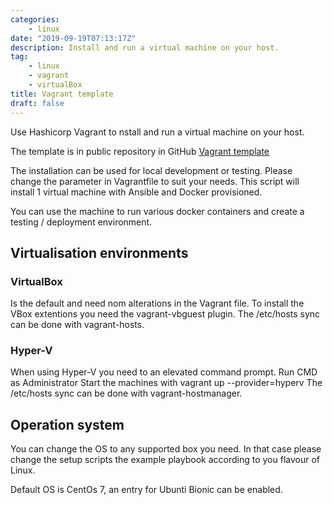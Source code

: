 ```yaml
---
categories:
    - linux
date: "2019-09-19T07:13:17Z"
description: Install and run a virtual machine on your host.
tag:
    - linux
    - vagrant
    - virtualBox
title: Vagrant template
draft: false
---
```



Use Hashicorp Vagrant to nstall and run a virtual machine on your host.
<!--more-->

The template is in public repository in GitHub [Vagrant template](https://github.com/cgerull/vagrant-single)

The installation can be used for local development or testing. Please change
the parameter in Vagrantfile to suit your needs. This script will install 1 virtual
machine with Ansible and Docker provisioned.

You can use the machine to run various docker containers and create a testing / deployment
environment.

## Virtualisation environments

### VirtualBox

Is the default and need nom alterations in the Vagrant file. To install the VBox extentions
you need the vagrant-vbguest plugin. The /etc/hosts sync can be done with vagrant-hosts.

### Hyper-V

When using Hyper-V you need to an elevated command prompt. Run CMD as Administrator Start the
machines with vagrant up --provider=hyperv The /etc/hosts sync can be done with vagrant-hostmanager.

## Operation system

You can change the OS to any supported box you need. In that case please change the setup scripts
the example playbook according to you flavour of Linux.

Default OS is CentOs 7, an entry for Ubunti Bionic can be enabled.
